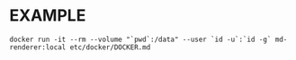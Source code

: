 # EXAMPLE

    docker run -it --rm --volume "`pwd`:/data" --user `id -u`:`id -g` md-renderer:local etc/docker/DOCKER.md

